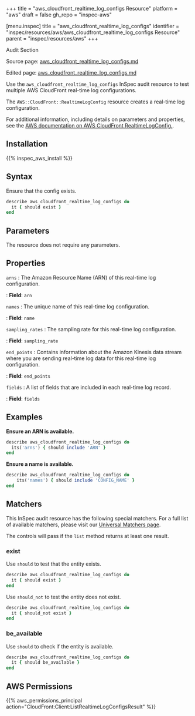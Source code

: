 +++
title = "aws_cloudfront_realtime_log_configs Resource"
platform = "aws"
draft = false
gh_repo = "inspec-aws"

[menu.inspec]
title = "aws_cloudfront_realtime_log_configs"
identifier = "inspec/resources/aws/aws_cloudfront_realtime_log_configs Resource"
parent = "inspec/resources/aws"
+++

<div class="admonition-note">
<p class="admonition-note-title">Audit Section</p>
<div class="admonition-note-text">
<p>Source page: <a href="https://github.com/inspec/inspec-aws/blob/main/docs/resources/aws_cloudfront_realtime_log_configs.md">aws_cloudfront_realtime_log_configs.md</a></p>
<p>Edited page: <a href="https://github.com/ianmadd/inspec-aws/blob/im/hugo/docs-chef-io/content/inspec/resources/aws_cloudfront_realtime_log_configs.md">aws_cloudfront_realtime_log_configs.md</a></p>
</div>
</div>



Use the `aws_cloudfront_realtime_log_configs` InSpec audit resource to test multiple AWS CloudFront real-time log configurations.

The `AWS::CloudFront::RealtimeLogConfig` resource creates a real-time log configuration.

For additional information, including details on parameters and properties, see the [AWS documentation on AWS CloudFront RealtimeLogConfig.](https://docs.aws.amazon.com/AWSCloudFormation/latest/UserGuide/aws-resource-cloudfront-realtimelogconfig.html).

## Installation

{{% inspec_aws_install %}}

## Syntax

Ensure that the config exists.

```ruby
describe aws_cloudfront_realtime_log_configs do
  it { should exist }
end
```

## Parameters

The resource does not require any parameters.

## Properties

`arns`
: The Amazon Resource Name (ARN) of this real-time log configuration.

: **Field**: `arn`

`names`
: The unique name of this real-time log configuration.

: **Field**: `name`

`sampling_rates`
: The sampling rate for this real-time log configuration.

: **Field**: `sampling_rate`

`end_points`
: Contains information about the Amazon Kinesis data stream where you are sending real-time log data for this real-time log configuration.

: **Field**: `end_points`

`fields`
: A list of fields that are included in each real-time log record.

: **Field**: `fields`

## Examples

**Ensure an ARN is available.**

```ruby
describe aws_cloudfront_realtime_log_configs do
  its('arns') { should include 'ARN' }
end
```

**Ensure a name is available.**

```ruby
describe aws_cloudfront_realtime_log_configs do
    its('names') { should include 'CONFIG_NAME' }
end
```

## Matchers

This InSpec audit resource has the following special matchers. For a full list of available matchers, please visit our [Universal Matchers page](https://www.inspec.io/docs/reference/matchers/).

The controls will pass if the `list` method returns at least one result.

### exist

Use `should` to test that the entity exists.

```ruby
describe aws_cloudfront_realtime_log_configs do
  it { should exist }
end
```

Use `should_not` to test the entity does not exist.

```ruby
describe aws_cloudfront_realtime_log_configs do
  it { should_not exist }
end
```

### be_available

Use `should` to check if the entity is available.

```ruby
describe aws_cloudfront_realtime_log_configs do
  it { should be_available }
end
```

## AWS Permissions

{{% aws_permissions_principal action="CloudFront:Client:ListRealtimeLogConfigsResult" %}}
